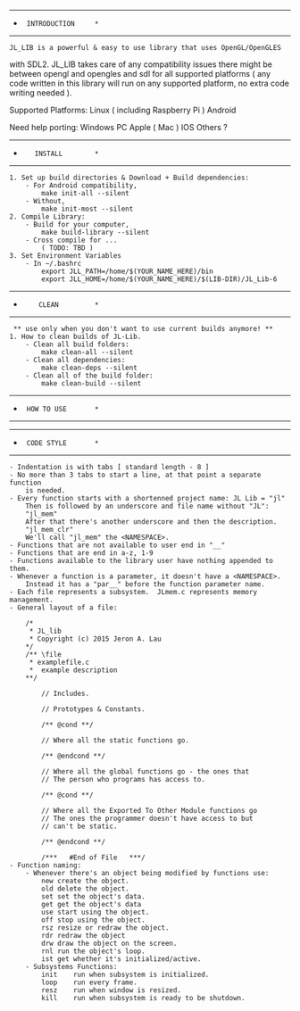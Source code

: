 *************************
*      INTRODUCTION     *
*************************

	JL_LIB is a powerful & easy to use library that uses OpenGL/OpenGLES
with SDL2.  JL_LIB takes care of any compatibility issues there might be between
opengl and opengles and sdl for all supported platforms ( any code written in
this library will run on any supported platform, no extra code writing needed ).

Supported Platforms:
	Linux ( including Raspberry Pi )
	Android

Need help porting:
	Windows PC
	Apple ( Mac )
	IOS
	Others ?

*************************
*        INSTALL        *
*************************

	1. Set up build directories & Download + Build dependencies:
		- For Android compatibility,
			make init-all --silent
		- Without,
			make init-most --silent
	2. Compile Library:
		- Build for your computer,
			make build-library --silent
		- Cross compile for ...
			( TODO: TBD )
	3. Set Environment Variables
		- In ~/.bashrc
			export JLL_PATH=/home/$(YOUR_NAME_HERE)/bin
			export JLL_HOME=/home/$(YOUR_NAME_HERE)/$(LIB-DIR)/JL_Lib-6

*************************
*         CLEAN         *
*************************

	 ** use only when you don't want to use current builds anymore! **
	1. How to clean builds of JL-Lib.
		- Clean all build folders:
			make clean-all --silent
		- Clean all dependencies:
			make clean-deps --silent
		- Clean all of the build folder:
			make clean-build --silent

*************************
*      HOW TO USE       *
*************************

	

*************************
*      CODE STYLE       *
*************************
	- Indentation is with tabs [ standard length - 8 ]
	- No more than 3 tabs to start a line, at that point a separate function
		is needed.
	- Every function starts with a shortenned project name: JL Lib = "jl"
		Then is followed by an underscore and file name without "JL":
		"jl_mem"
		After that there's another underscore and then the description.
		"jl_mem_clr"
		We'll call "jl_mem" the <NAMESPACE>.
	- Functions that are not available to user end in "__"
	- Functions that are end in a-z, 1-9
	- Functions available to the library user have nothing appended to them.
	- Whenever a function is a parameter, it doesn't have a <NAMESPACE>.
		Instead it has a "par__" before the function parameter name.
	- Each file represents a subsystem.  JLmem.c represents memory management.
	- General layout of a file:
	
		/*
		 * JL_lib
		 * Copyright (c) 2015 Jeron A. Lau 
		*/
		/** \file
		 * examplefile.c
		 *	example description
		**/
		
			// Includes.

			// Prototypes & Constants.

			/** @cond **/

			// Where all the static functions go.

			/** @endcond **/
		
			// Where all the global functions go - the ones that
			// The person who programs has access to.
		
			/** @cond **/
		
			// Where all the Exported To Other Module functions go
			// The ones the programmer doesn't have access to but
			// can't be static.
		
			/** @endcond **/

			/***   #End of File   ***/
	- Function naming:
		- Whenever there's an object being modified by functions use:
			new	create the object.
			old	delete the object.
			set	set the object's data.
			get	get the object's data
			use	start using the object.
			off	stop using the object.
			rsz	resize or redraw the object.
			rdr	redraw the object
			drw	draw the object on the screen.
			rnl	run the object's loop.
			ist	get whether it's initialized/active.
		- Subsystems Functions:
			init	run when subsystem is initialized.
			loop	run every frame.
			resz	run when window is resized.
			kill	run when subsystem is ready to be shutdown.
